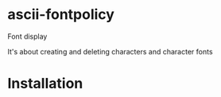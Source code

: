 # ascii-fontpolicy
Font display

It's about creating and deleting characters and character fonts


Installation
============




  
